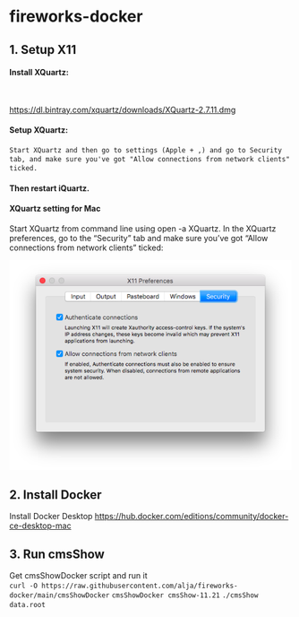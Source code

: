 # fireworks-docker

## 1. Setup X11

#### Install XQuartz: 
<br>

https://dl.bintray.com/xquartz/downloads/XQuartz-2.7.11.dmg

#### Setup XQuartz:
    Start XQuartz and then go to settings (Apple + ,) and go to Security tab, and make sure you've got "Allow connections from network clients" ticked.
#### Then restart iQuartz.

#### XQuartz setting for Mac

Start XQuartz from command line using open -a XQuartz. In the XQuartz preferences, go to the “Security” tab and make sure you’ve got “Allow connections from network clients” ticked:

![XQuartzPreferenceSetting](docs/xquartz_preferences.png)

## 2. Install Docker
Install Docker Desktop
https://hub.docker.com/editions/community/docker-ce-desktop-mac

## 3. Run cmsShow 
Get cmsShowDocker script and run it
<br>
`curl -O https://raw.githubusercontent.com/alja/fireworks-docker/main/cmsShowDocker`
`cmsShowDocker cmsShow-11.21`
`./cmsShow data.root`

